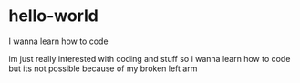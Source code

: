 # hello-world
I wanna learn how to code

im just really interested with coding and stuff
so i wanna learn how to code
but its not possible because of my broken left arm 
